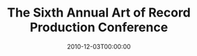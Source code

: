 ---
acronym: ARP-2010
date: '2010-12-03T00:00:00'
ext_url: http://www.artofrecordproduction.com/content/view/233/1/
location: Leeds, UK
submission_date: '2010-05-14T00:00:00'
title: The Sixth Annual Art of Record Production Conference
---
